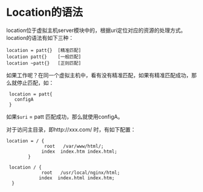 # Location的语法
location位于虚拟主机server模块中的，根据uri定位对应的资源的处理方式。location的语法有如下三种：
```
location = patt{}  [精准匹配]
location patt{}    [一般匹配]
location ~patt{}   [正则匹配]
```
如果工作呢？在同一个虚拟主机中，看有没有精准匹配，如果有精准匹配成功，那么就停止匹配，如：
```
 location = patt{
   configA
 }
```
如果`$uri` = patt 匹配成功，那么就使用configA。

对于访问主目录，即http://xxx.com/ 时，有如下配置：
```
location = / {
              root   /var/www/html/;
             index  index.htm index.html;
        }
         
 location / {
             root   /usr/local/nginx/html;
            index  index.html index.htm;
  }

```


